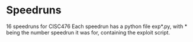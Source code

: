# Speedruns
16 speedruns for CISC476
Each speedrun has a python file exp*.py, with * being the number speedrun it was for,
containing the exploit script.
